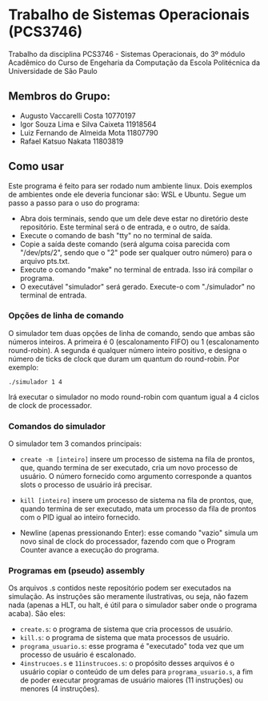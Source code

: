 # Trabalho de Sistemas Operacionais (PCS3746)

Trabalho da disciplina PCS3746 - Sistemas Operacionais, do 3º módulo Acadêmico do Curso de Engeharia da Computação da Escola Politécnica da Universidade de São Paulo

## Membros do Grupo:

- Augusto Vaccarelli Costa  10770197
- Igor Souza Lima e Silva Caixeta 11918564
- Luiz Fernando de Almeida Mota 11807790
- Rafael Katsuo Nakata 11803819

## Como usar

Este programa é feito para ser rodado num ambiente linux. Dois exemplos de ambientes onde ele deveria funcionar são: WSL e Ubuntu. Segue um passo a passo para o uso do programa:

- Abra dois terminais, sendo que um dele deve estar no diretório deste repositório. Este terminal será o de entrada, e o outro, de saída.
- Execute o comando de bash "tty" no no terminal de saída.
- Copie a saída deste comando (será alguma coisa parecida com "/dev/pts/2", sendo que o "2" pode ser qualquer outro número) para o arquivo pts.txt.
- Execute o comando "make" no terminal de entrada. Isso irá compilar o programa.
- O executável "simulador" será gerado. Execute-o com "./simulador" no terminal de entrada.

### Opções de linha de comando

O simulador tem duas opções de linha de comando, sendo que ambas são números inteiros. A primeira é 0 (escalonamento FIFO) ou 1 (escalonamento round-robin). A segunda é qualquer número inteiro positivo, e designa o número de ticks de clock que duram um quantum do round-robin. Por exemplo:

```./simulador 1 4```

Irá executar o simulador no modo round-robin com quantum igual a 4 ciclos de clock de processador.

### Comandos do simulador

O simulador tem 3 comandos principais:
- `create -m [inteiro]` insere um processo de sistema na fila de prontos, que, quando termina de ser executado, cria um novo processo de usuário. O número fornecido como argumento corresponde a quantos slots o processo de usuário irá precisar.

- `kill [inteiro]` insere um processo de sistema na fila de prontos, que, quando termina de ser executado, mata um processo da fila de prontos com o PID igual ao inteiro fornecido.

- Newline (apenas pressionando Enter): esse comando "vazio" simula um novo sinal de clock do processador, fazendo com que o Program Counter avance a execução do programa.

### Programas em (pseudo) assembly

Os arquivos .s contidos neste repositório podem ser executados na simulação. As instruções são meramente ilustrativas, ou seja, não fazem nada (apenas a HLT, ou halt, é útil para o simulador saber onde o programa acaba). São eles:
- `create.s`: o programa de sistema que cria processos de usuário.
- `kill.s`: o programa de sistema que mata processos de usuário.
- `programa_usuario.s`: esse programa é "executado" toda vez que um processo de usuário é escalonado.
- `4instrucoes.s` e `11instrucoes.s`: o propósito desses arquivos é o usuário copiar o conteúdo de um deles para `programa_usuario.s`, a fim de poder executar programas de usuário maiores (11 instruções) ou menores (4 instruções). 